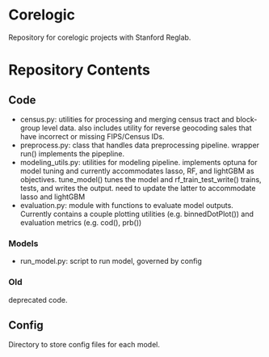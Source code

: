 # Corelogic
Repository for corelogic projects with Stanford Reglab.

# Repository Contents
## Code
* census.py: utilities for processing and merging census tract and block-group level data. also includes utility for reverse geocoding sales that have incorrect or missing FIPS/Census IDs.
* preprocess.py: class that handles data preprocessing pipeline. wrapper run() implements the pipepline.
* modeling_utils.py: utilities for modeling pipeline. implements optuna for model tuning and currently accommodates lasso, RF, and lightGBM as objectives. tune_model() tunes the model and rf_train_test_write() trains, tests, and writes the output. need to update the latter to accommodate lasso and lightGBM
* evaluation.py: module with functions to evaluate model outputs. Currently contains a couple plotting utilities (e.g. binnedDotPlot()) and evaluation metrics (e.g. cod(), prb())
### Models
* run_model.py: script to run model, governed by config
### Old
deprecated code.
## Config
Directory to store config files for each model. 
